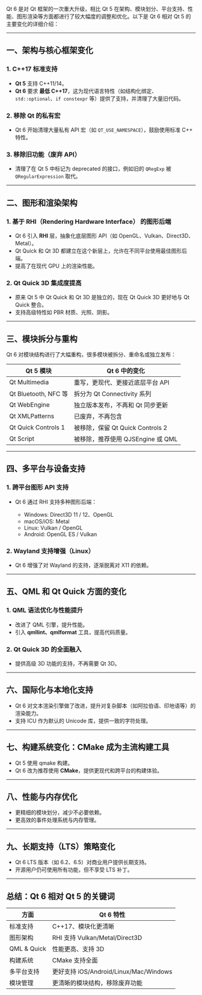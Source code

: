 Qt 6 是对 Qt 框架的一次重大升级，相比 Qt 5 在架构、模块划分、平台支持、性能、图形渲染等方面都进行了较大幅度的调整和优化。以下是 Qt 6 相对 Qt 5 的主要变化的详细介绍：

---

## 一、架构与核心框架变化

### 1. C++17 标准支持

* **Qt 5** 支持 C++11/14。
* **Qt 6** 要求 **最低 C++17**，这为现代语言特性（如结构化绑定、`std::optional`、`if constexpr` 等）提供了支持，并清理了大量旧代码。

### 2. 移除 Qt 的私有宏

* Qt 6 开始清理大量私有 API 宏（如 `QT_USE_NAMESPACE`），鼓励使用标准 C++ 特性。

### 3. 移除旧功能（废弃 API）

* 清理了在 Qt 5 中标记为 deprecated 的接口，例如旧的 `QRegExp` 被 `QRegularExpression` 取代。

---

## 二、图形和渲染架构

### 1. 基于 **RHI（Rendering Hardware Interface）** 的图形后端

* Qt 6 引入 **RHI** 层，抽象化底层图形 API（如 OpenGL、Vulkan、Direct3D、Metal）。
* Qt Quick 和 Qt 3D 都建立在这个新层上，允许在不同平台使用最佳图形后端。
* 提高了在现代 GPU 上的渲染性能。

### 2. Qt Quick 3D 集成度提高

* 原来 Qt 5 中 Qt Quick 和 Qt 3D 是独立的，现在 Qt Quick 3D 更好地与 Qt Quick 整合。
* 支持高级特性如 PBR 材质、光照、阴影。

---

## 三、模块拆分与重构

Qt 6 对模块结构进行了大幅重构，很多模块被拆分、重命名或独立发布：

| Qt 5 模块             | Qt 6 中的变化                  |
| ------------------- | -------------------------- |
| Qt Multimedia       | 重写，更现代、更接近底层平台 API         |
| Qt Bluetooth, NFC 等 | 拆分为 Qt Connectivity 系列     |
| Qt WebEngine        | 独立版本发布，不再和 Qt 同步更新         |
| Qt XMLPatterns      | 已废弃，不再包含                   |
| Qt Quick Controls 1 | 被移除，保留 Qt Quick Controls 2 |
| Qt Script           | 被移除，推荐使用 QJSEngine 或 QML   |

---

## 四、多平台与设备支持

### 1. 跨平台图形 API 支持

* Qt 6 通过 RHI 支持多种图形后端：

  * Windows: Direct3D 11 / 12、OpenGL
  * macOS/iOS: Metal
  * Linux: Vulkan / OpenGL
  * Android: OpenGL ES / Vulkan

### 2. Wayland 支持增强（Linux）

* Qt 6 增强了对 Wayland 的支持，逐渐脱离对 X11 的依赖。

---

## 五、QML 和 Qt Quick 方面的变化

### 1. QML 语法优化与性能提升

* 改进了 QML 引擎，提升性能。
* 引入 **qmllint、qmlformat** 工具，提高代码质量。

### 2. Qt Quick 3D 的全面融入

* 提供高级 3D 功能的支持，不再需要 Qt 3D。

---

## 六、国际化与本地化支持

* Qt 6 对文本渲染引擎做了改进，提升对复杂脚本（如阿拉伯语、印地语等）的渲染能力。
* 支持 ICU 作为默认的 Unicode 库，提供一致的字符处理。

---

## 七、构建系统变化：CMake 成为主流构建工具

* Qt 5 使用 qmake 构建。
* Qt 6 改为推荐使用 **CMake**，提供更现代和跨平台的构建体验。

---

## 八、性能与内存优化

* 更精细的模块划分，减少不必要依赖。
* 更高效的事件处理系统与内存管理。

---

## 九、长期支持（LTS）策略变化

* Qt 6 LTS 版本（如 6.2、6.5）对商业用户提供长期支持。
* 开源用户仍可使用所有功能，但不享受 LTS 补丁。

---

## 总结：Qt 6 相对 Qt 5 的关键词

| 方面          | Qt 6 特性                            |
| ----------- | ---------------------------------- |
| 标准支持        | C++17、模块化更清晰                       |
| 图形架构        | RHI 支持 Vulkan/Metal/Direct3D       |
| QML & Quick | 性能更高、支持 3D                         |
| 构建系统        | CMake 支持全面                         |
| 多平台支持       | 更好支持 iOS/Android/Linux/Mac/Windows |
| 模块管理        | 更清晰的模块结构，移除废弃功能                    |
